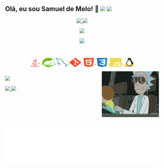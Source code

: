 ##  Olá, eu sou Samuel de Melo! 🤝 ![](https://komarev.com/ghpvc/?username=Samuel-Melo&color=brightgreen) ![](https://visitor-badge.glitch.me/badge?page_id=Samuel-Melo.Samuel-Melo) </a>
  <div>
    <a href="https://github.com/Samuel-Melo">
      <p align = "center">
  <img  src = "https://github-readme-stats.vercel.app/api?username=Samuel-Melo&show_icons=true&theme=radical&line_height=27">
  <img src = "https://github-readme-stats.vercel.app/api/top-langs/?username=Samuel-Melo&hide=html,css,java,shaderlab,kotlin,hlsl&theme=radical">
</p>

<p align = "center">
 <img  src="https://github-readme-streak-stats.herokuapp.com/?user=Samuel-Melo&show_icons=true&locale=en&layout=compact&theme=radical&line_height=0" />
</p> 

<p align = "center">
 <img src="https://activity-graph.herokuapp.com/graph?username=Samuel-Melo&theme=redical">
</p> 

    
  <div style = "display: inline_block">

  <br>
    
  <p align="center">

  <img align = "center" alt = "Java" height = "30" width = "40" src = "https://raw.githubusercontent.com/devicons/devicon/master/icons/java/java-plain.svg ">

  <img align = "center" alt = "Springboot" height = "30" width = "40" src = "https://raw.githubusercontent.com/devicons/devicon/master/icons/spring/spring-original.svg ">
<!-- plain -->
 <img align = "center" alt = "mysql" height = "30" width = "40" src = "https://raw.githubusercontent.com/devicons/devicon/master/icons/mysql/mysql-plain.svg ">

  <img align = "center" alt = "git" height = "30" width = "40" src = "https://raw.githubusercontent.com/devicons/devicon/master/icons/git/git-plain.svg ">

  <img align = "center" alt = "html" height = "30" width = "40" src = "https://raw.githubusercontent.com/devicons/devicon/master/icons/html5/html5-original.svg ">

  <img align = "center" alt = "css" height = "30" width = "40" src = "https://raw.githubusercontent.com/devicons/devicon/master/icons/css3/css3-original.svg ">
  
  <img align = "center" alt = "javascript" height = "30" width = "40" src = "https://raw.githubusercontent.com/devicons/devicon/master/icons/javascript/javascript-plain.svg ">
  
  <img align = "center" alt = "javascript" height = "30" width = "40" src = "https://raw.githubusercontent.com/devicons/devicon/master/icons/linux/linux-original.svg ">
  
  </p>
    
 <img height = "150em" align = "right" alt = "Obito" src = "https://github.com/Samuel-Melo/Samuel-Melo/blob/main/rick.gif?raw=true" style = "max-width: 100%;">

</div>
      

  ##

<div> 
<a href="https://www.linkedin.com/in/samuel-melo-/" target="_blank"> <img src = "https://img.shields.io/badge/-LinkedIn-%230077B5?style = for-the-badge & logo = linkedin & logoColor = white" target="_ blank "> </a> 
  
<a href = "mailto:samueldemelo43@gmail.com"><img src="https://img.shields.io/badge/-Gmail-%23333?style=for-the-badge&logo=gmail&logoColor=white" target ="_blank"> </a>
<a href="https://youtube.com/channel/UCGgVPXc4RQpZawenC642hSA" target="_blank"> <img src = "https://img.shields.io/badge/YouTube-FF0000?style=for-the-badge&logo=youtube&logoColor=white" target = "_ blank" > </a>
  
<!--

<a href="https://www.instagram.com/#/" target="_blank"> <img src = "https://img.shields.io/badge/-Instagram-%23E4405F?style=for -the-badge & logo = instagram & logoColor = white "target =" _ blank "> </a> 

<a href="https://linktr.ee/#/" target= "_blank"> <img src = "https://img.shields.io/badge/linktree-65da65?style=for-the-badge&logo= linktree & logoColor = white "target =" _ blank "> </a> <br>
  
<a href="link" target="_blank"> <img src = "https://img.shields.io/badge/Discord-7289DA?style=for-the-badge&logo=discord&logoColor=white" target = "_blank "> </a>

-->
  <br>
  <br>
  <br>
  <br>
  <br>
  <br>
  
  <img height="120" alt="Obrigado por visitar meu perfil! Volte sempre!" width="100%" src="https://raw.githubusercontent.com/Samuel-Melo/Samuel-Melo/dfb7673104464936b2598243c89611df68ad00eb/obg.svg" />

</div>
